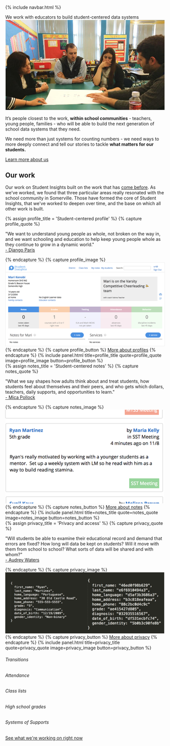 {% include navbar.html %}

<section>
  <div class="Home-title">We work with educators to build student-centered data systems</div>
  <div class="Home-container">
    <div class="Home-image">
      <img src="img/teachers-working.jpg" style="border: 1px solid #eee;" />
    </div>
    <div class="Home-text">
      <div>
        <p>It’s people closest to the work, <b>within school communities</b> - teachers, young people, families - who will be able to build the next generation of school data systems that they need.</p>
        <p>We need more than just systems for counting numbers - we need ways to more deeply connect and tell our stories to tackle <b>what matters for our students.</b></p>
      </div>
      <div>
        <a href="about-us.html" class="btn">Learn more about us</a>
      </div>
    </div>
  </div>
</section>

## Our work
Our work on Student Insights built on the work that has [come before](about-us.html).  As we've worked, we found that three particular areas really resonated with the school community in Somerville.  Those have formed the core of Student Insights, that we've worked to deepen over time, and the base on which all other work is built.

<section>
  {% assign profile_title = 'Student-centered profile' %}
  {% capture profile_quote %}
    <p>"We want to understand young people as whole, not broken on the way in, and we want schooling and education to help keep young people whole as they continue to grow in a dynamic world."<a href="pals.html" style="display: block;">- Django Paris</a></p>
  {% endcapture %}
  {% capture profile_image %}
    <img src="img/profile.png" style="border: 1px solid #eee;" />
  {% endcapture %}
  {% capture profile_button %}
    <a href="profile.html" class="btn">More about profiles</a>
  {% endcapture %}
  {% include panel.html title=profile_title quote=profile_quote image=profile_image button=profile_button %}
</section>

<section>
  {% assign notes_title = 'Student-centered notes' %}
  {% capture notes_quote %}
    <p>"What we say shapes how adults think about and treat students, how students feel about themselves and their peers, and who gets which dollars, teachers, daily supports, and opportunities to learn."<a style="display: block;" href="pals.html">- Mica Pollock</a></p>
  {% endcapture %}
  {% capture notes_image %}
    <img src="img/feed-simple.png" />
  {% endcapture %}
  {% capture notes_button %}
    <a href="todo.html" class="btn">More about notes</a>
  {% endcapture %}
  {% include panel.html title=notes_title quote=notes_quote image=notes_image button=notes_button %}
</section>

<section>
  {% assign privacy_title = 'Privacy and access' %}
  {% capture privacy_quote %}
    <p>"Will students be able to examine their educational record and demand that errors are fixed?  How long will data be kept on students? Will it move with them from school to school?  What sorts of data will be shared and with whom?"<a style="display: block;" href="pals.html">- Audrey Waters</a></p>
  {% endcapture %}
  {% capture privacy_image %}
    <img src="img/data.png" />
  {% endcapture %}
  {% capture privacy_button %}
    <a href="todo.html" class="btn">More about privacy</a>
  {% endcapture %}
  {% include panel.html title=privacy_title quote=privacy_quote image=privacy_image button=privacy_button %}
</section>



<h6 class="Section-title">Transitions</h6>

<h6 class="Section-title">Attendance</h6>

<h6 class="Section-title">Class lists</h6>

<h6 class="Section-title">High school grades</h6>

<h6 class="Section-title">Systems of Supports</h6>

<a href="updates.html" class="btn">See what we're working on right now</a>